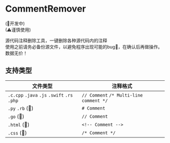 # CommentRemover
(🚧开发中)  
(⚠谨慎使用)

源代码注释删除工具，一键删除各种源代码内的注释  
使用之前请务必备份源文件，以避免程序出现可能的bug🐞，在确认后再做操作。数据无价！

## 支持类型
|文件类型|注释格式|
|---|---|
|`.c.cpp` `.java` `.js` `.swift` `.rs` `.php`|`// Comment` `/* Multi-line comment */`|
|`.py` `.rb` (🚧)|`# Comment`|
|`.go` (🚧)|`// Comment`|
|`.html` (🚧)|`<!-- Comment -->`|
|`.css` (🚧)|`/* Comment */`|
